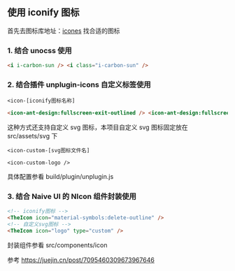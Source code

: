 ## 使用 iconify 图标

首先去图标库地址：[icones](https://icones.js.org/) 找合适的图标

### 1. 结合 unocss 使用

```html
<i i-carbon-sun /> <i class="i-carbon-sun" />
```

### 2. 结合插件 unplugin-icons 自定义标签使用

`<icon-[iconify图标名称]`

```html
<icon-ant-design:fullscreen-exit-outlined /> <icon-ant-design:fullscreen-outlined />
```

这种方式还支持自定义 svg 图标，本项目自定义 svg 图标固定放在 src/assets/svg 下

`<icon-custom-[svg图标文件名]`

```
<icon-custom-logo />
```

具体配置参看 build/plugin/unplugin.js

### 3. 结合 Naive UI 的 NIcon 组件封装使用

```html
<!-- iconify图标 -->
<TheIcon icon="material-symbols:delete-outline" />
<!-- 自定义svg图标 -->
<TheIcon icon="logo" type="custom" />
```

封装组件参看 src/components/icon

参考 https://juejin.cn/post/7095460309673967646
